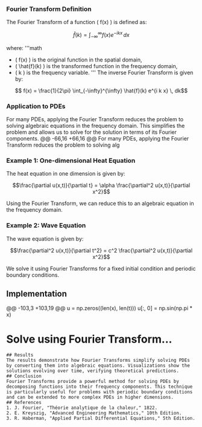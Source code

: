 ### Fourier Transform Definition
The Fourier Transform of a function \( f(x) \) is defined as:
```math
\hat{f}(k) = \int_{-\infty}^{\infty} f(x) e^{-i k x} \, dx
```
where:
'''math
- \( f(x) \) is the original function in the spatial domain,
- \( \hat{f}(k) \) is the transformed function in the frequency domain,
- \( k \) is the frequency variable.
'''
The inverse Fourier Transform is given by:
```math
 f(x) = \frac{1}{2\pi} \int_{-\infty}^{\infty} \hat{f}(k) e^{i k x} \, dk
```

### Application to PDEs
For many PDEs, applying the Fourier Transform reduces the problem to solving algebraic equations in the frequency domain. This simplifies the problem and allows us to solve for the solution in terms of its Fourier components.
@@ -66,16 +66,16 @@ For many PDEs, applying the Fourier Transform reduces the problem to solving alg

### Example 1: One-dimensional Heat Equation
The heat equation in one dimension is given by:
```math
\frac{\partial u(x,t)}{\partial t} = \alpha \frac{\partial^2 u(x,t)}{\partial x^2}
```
Using the Fourier Transform, we can reduce this to an algebraic equation in the frequency domain.

### Example 2: Wave Equation
The wave equation is given by:
```math
\frac{\partial^2 u(x,t)}{\partial t^2} = c^2 \frac{\partial^2 u(x,t)}{\partial x^2}
```
We solve it using Fourier Transforms for a fixed initial condition and periodic boundary conditions.

## Implementation
@@ -103,3 +103,19 @@ u = np.zeros((len(x), len(t)))
u[:, 0] = np.sin(np.pi * x)

# Solve using Fourier Transform...
```
## Results
The results demonstrate how Fourier Transforms simplify solving PDEs by converting them into algebraic equations. Visualizations show the solutions evolving over time, verifying theoretical predictions.
## Conclusion
Fourier Transforms provide a powerful method for solving PDEs by decomposing functions into their frequency components. This technique is particularly useful for problems with periodic boundary conditions and can be extended to more complex PDEs in higher dimensions.
## References
1. J. Fourier, "Théorie analytique de la chaleur," 1822.
2. E. Kreyszig, "Advanced Engineering Mathematics," 10th Edition.
3. R. Haberman, "Applied Partial Differential Equations," 5th Edition.
